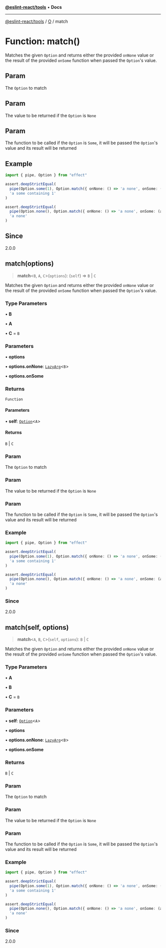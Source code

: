 [**@eslint-react/tools**](../../../README.md) • **Docs**

***

[@eslint-react/tools](../../../README.md) / [O](../README.md) / match

# Function: match()

Matches the given `Option` and returns either the provided `onNone` value or the result of the provided `onSome`
function when passed the `Option`'s value.

## Param

The `Option` to match

## Param

The value to be returned if the `Option` is `None`

## Param

The function to be called if the `Option` is `Some`, it will be passed the `Option`'s value and its result will be returned

## Example

```ts
import { pipe, Option } from "effect"

assert.deepStrictEqual(
  pipe(Option.some(1), Option.match({ onNone: () => 'a none', onSome: (a) => `a some containing ${a}` })),
  'a some containing 1'
)

assert.deepStrictEqual(
  pipe(Option.none(), Option.match({ onNone: () => 'a none', onSome: (a) => `a some containing ${a}` })),
  'a none'
)
```

## Since

2.0.0

## match(options)

> **match**\<`B`, `A`, `C`\>(`options`): (`self`) => `B` \| `C`

Matches the given `Option` and returns either the provided `onNone` value or the result of the provided `onSome`
function when passed the `Option`'s value.

### Type Parameters

• **B**

• **A**

• **C** = `B`

### Parameters

• **options**

• **options.onNone**: [`LazyArg`](../../F/interfaces/LazyArg.md)\<`B`\>

• **options.onSome**

### Returns

`Function`

#### Parameters

• **self**: [`Option`](../type-aliases/Option.md)\<`A`\>

#### Returns

`B` \| `C`

### Param

The `Option` to match

### Param

The value to be returned if the `Option` is `None`

### Param

The function to be called if the `Option` is `Some`, it will be passed the `Option`'s value and its result will be returned

### Example

```ts
import { pipe, Option } from "effect"

assert.deepStrictEqual(
  pipe(Option.some(1), Option.match({ onNone: () => 'a none', onSome: (a) => `a some containing ${a}` })),
  'a some containing 1'
)

assert.deepStrictEqual(
  pipe(Option.none(), Option.match({ onNone: () => 'a none', onSome: (a) => `a some containing ${a}` })),
  'a none'
)
```

### Since

2.0.0

## match(self, options)

> **match**\<`A`, `B`, `C`\>(`self`, `options`): `B` \| `C`

Matches the given `Option` and returns either the provided `onNone` value or the result of the provided `onSome`
function when passed the `Option`'s value.

### Type Parameters

• **A**

• **B**

• **C** = `B`

### Parameters

• **self**: [`Option`](../type-aliases/Option.md)\<`A`\>

• **options**

• **options.onNone**: [`LazyArg`](../../F/interfaces/LazyArg.md)\<`B`\>

• **options.onSome**

### Returns

`B` \| `C`

### Param

The `Option` to match

### Param

The value to be returned if the `Option` is `None`

### Param

The function to be called if the `Option` is `Some`, it will be passed the `Option`'s value and its result will be returned

### Example

```ts
import { pipe, Option } from "effect"

assert.deepStrictEqual(
  pipe(Option.some(1), Option.match({ onNone: () => 'a none', onSome: (a) => `a some containing ${a}` })),
  'a some containing 1'
)

assert.deepStrictEqual(
  pipe(Option.none(), Option.match({ onNone: () => 'a none', onSome: (a) => `a some containing ${a}` })),
  'a none'
)
```

### Since

2.0.0
